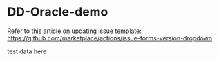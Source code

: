 # DD-Oracle-demo

Refer to this article on updating issue template: https://github.com/marketplace/actions/issue-forms-version-dropdown

test data here
